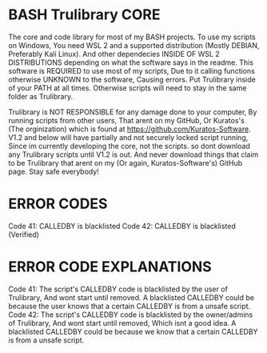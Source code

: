 # BASH Trulibrary CORE
The core and code library for most of my BASH projects.
To use my scripts on Windows, You need WSL 2 and a supported distribution (Mostly DEBIAN, Preferably Kali Linux). And other dependecies INSIDE OF WSL 2 DISTRIBUTIONS depending on what the software says in the readme. This software is REQUIRED to use most of my scripts, Due to it calling functions otherwise UNKNOWN to the software, Causing errors. Put Trulibrary inside of your PATH at all times. Otherwise scripts will need to stay in the same folder as Trulibrary.

Trulibrary is NOT RESPONSIBLE for any damage done to your computer, By running scripts from other users, That arent on my GitHub, Or Kuratos's (The orginization) which is found at https://github.com/Kuratos-Software. V1.2 and below will have partially and not securely locked script running, Since im currently developing the core, not the scripts. so dont download any Trulibrary scripts until V1.2 is out. And never download things that claim to be Trulibrary that arent on my (Or again, Kuratos-Software's) GitHub page. Stay safe everybody!

# ERROR CODES
Code 41: CALLEDBY is blacklisted
Code 42: CALLEDBY is blacklisted (Verified)

# ERROR CODE EXPLANATIONS
Code 41: The script's CALLEDBY code is blacklisted by the user of Trulibrary, And wont start until removed. A blacklisted CALLEDBY could be because the user knows that a certain CALLEDBY is from a unsafe script.
Code 42: The script's CALLEDBY code is blacklisted by the owner/admins of Trulibrary, And wont start until removed, Which isnt a good idea. A blacklisted CALLEDBY could be because we know that a certain CALLEDBY is from a unsafe script.
